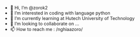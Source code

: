 - 👋 Hi, I’m @zorok2
- 👀 I’m interested in coding with language python
- 🌱 I’m currently learning at Hutech University of Technology
- 💞️ I’m looking to collaborate on ...
- 📫 How to reach me : /nghiaazoro/

<!---
zorok2/zorok2 is a ✨ special ✨ repository because its `README.md` (this file) appears on your GitHub profile.
You can click the Preview link to take a look at your changes.
--->
